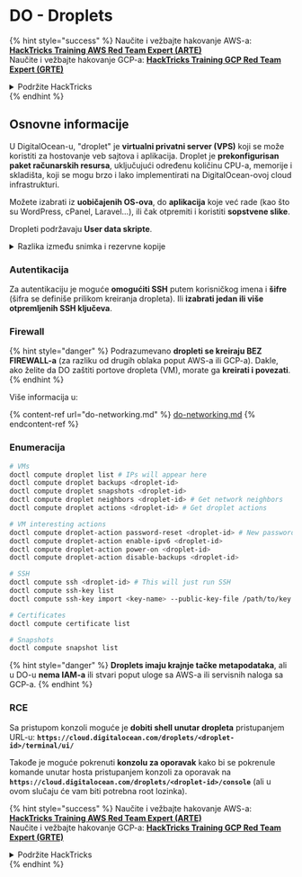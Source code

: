 # DO - Droplets

{% hint style="success" %}
Naučite i vežbajte hakovanje AWS-a:<img src="/.gitbook/assets/image.png" alt="" data-size="line">[**HackTricks Training AWS Red Team Expert (ARTE)**](https://training.hacktricks.xyz/courses/arte)<img src="/.gitbook/assets/image.png" alt="" data-size="line">\
Naučite i vežbajte hakovanje GCP-a: <img src="/.gitbook/assets/image (2).png" alt="" data-size="line">[**HackTricks Training GCP Red Team Expert (GRTE)**<img src="/.gitbook/assets/image (2).png" alt="" data-size="line">](https://training.hacktricks.xyz/courses/grte)

<details>

<summary>Podržite HackTricks</summary>

* Proverite [**planove pretplate**](https://github.com/sponsors/carlospolop)!
* **Pridružite se** 💬 [**Discord grupi**](https://discord.gg/hRep4RUj7f) ili [**telegram grupi**](https://t.me/peass) ili nas **pratite** na **Twitteru** 🐦 [**@hacktricks\_live**](https://twitter.com/hacktricks\_live)**.**
* **Podelite hakovanje trikova slanjem PR-ova na** [**HackTricks**](https://github.com/carlospolop/hacktricks) i [**HackTricks Cloud**](https://github.com/carlospolop/hacktricks-cloud) github repozitorijume.

</details>
{% endhint %}

## Osnovne informacije

U DigitalOcean-u, "droplet" je **virtualni privatni server (VPS)** koji se može koristiti za hostovanje veb sajtova i aplikacija. Droplet je **prekonfigurisan paket računarskih resursa**, uključujući određenu količinu CPU-a, memorije i skladišta, koji se mogu brzo i lako implementirati na DigitalOcean-ovoj cloud infrastrukturi.

Možete izabrati iz **uobičajenih OS-ova**, do **aplikacija** koje već rade (kao što su WordPress, cPanel, Laravel...), ili čak otpremiti i koristiti **sopstvene slike**.

Dropleti podržavaju **User data skripte**.

<details>

<summary>Razlika između snimka i rezervne kopije</summary>

U DigitalOcean-u, snimak je kopija diska Dropleta u određenom trenutku. Snimak zabeležava stanje diska Dropleta u trenutku kada je snimak napravljen, uključujući operativni sistem, instalirane aplikacije i sve datoteke i podatke na disku.

Snimci se mogu koristiti za kreiranje novih Dropleta sa istom konfiguracijom kao originalni Droplet, ili za vraćanje Dropleta u stanje u kojem je bio kada je snimak napravljen. Snimci se čuvaju na DigitalOcean-ovoj usluzi za skladištenje objekata, i oni su inkrementalni, što znači da se čuvaju samo promene od poslednjeg snimka. To ih čini efikasnim za korišćenje i ekonomičnim za skladištenje.

S druge strane, rezervna kopija je potpuna kopija Dropleta, uključujući operativni sistem, instalirane aplikacije, datoteke i podatke, kao i postavke i metapodatke Dropleta. Rezervne kopije se obično vrše prema redovnom rasporedu, i zabeleže celokupno stanje Dropleta u određenom trenutku.

Za razliku od snimaka, rezervne kopije se čuvaju u komprimovanom i enkriptovanom formatu, i prenose se sa DigitalOcean-ove infrastrukture na udaljenu lokaciju radi sigurnosti. To čini rezervne kopije idealnim za oporavak od katastrofe, jer pružaju potpunu kopiju Dropleta koja se može vratiti u slučaju gubitka podataka ili drugih katastrofalnih događaja.

U suštini, snimci su kopije diska Dropleta u određenom trenutku, dok su rezervne kopije potpune kopije Dropleta, uključujući njegove postavke i metapodatke. Snimci se čuvaju na DigitalOcean-ovoj usluzi za skladištenje objekata, dok se rezervne kopije prenose sa DigitalOcean-ove infrastrukture na udaljenu lokaciju. I snimci i rezervne kopije mogu se koristiti za vraćanje Dropleta, ali su snimci efikasniji za korišćenje i skladištenje, dok rezervne kopije pružaju sveobuhvatnije rešenje za rezervno kopiranje u slučaju katastrofe.

</details>

### Autentikacija

Za autentikaciju je moguće **omogućiti SSH** putem korisničkog imena i **šifre** (šifra se definiše prilikom kreiranja dropleta). Ili **izabrati jedan ili više otpremljenih SSH ključeva**.

### Firewall

{% hint style="danger" %}
Podrazumevano **dropleti se kreiraju BEZ FIREWALL-a** (za razliku od drugih oblaka poput AWS-a ili GCP-a). Dakle, ako želite da DO zaštiti portove dropleta (VM), morate ga **kreirati i povezati**.
{% endhint %}

Više informacija u:

{% content-ref url="do-networking.md" %}
[do-networking.md](do-networking.md)
{% endcontent-ref %}

### Enumeracija
```bash
# VMs
doctl compute droplet list # IPs will appear here
doctl compute droplet backups <droplet-id>
doctl compute droplet snapshots <droplet-id>
doctl compute droplet neighbors <droplet-id> # Get network neighbors
doctl compute droplet actions <droplet-id> # Get droplet actions

# VM interesting actions
doctl compute droplet-action password-reset <droplet-id> # New password is emailed to the user
doctl compute droplet-action enable-ipv6 <droplet-id>
doctl compute droplet-action power-on <droplet-id>
doctl compute droplet-action disable-backups <droplet-id>

# SSH
doctl compute ssh <droplet-id> # This will just run SSH
doctl compute ssh-key list
doctl compute ssh-key import <key-name> --public-key-file /path/to/key.pub

# Certificates
doctl compute certificate list

# Snapshots
doctl compute snapshot list
```
{% hint style="danger" %}
**Droplets imaju krajnje tačke metapodataka**, ali u DO-u **nema IAM-a** ili stvari poput uloge sa AWS-a ili servisnih naloga sa GCP-a.
{% endhint %}

### RCE

Sa pristupom konzoli moguće je **dobiti shell unutar dropleta** pristupanjem URL-u: **`https://cloud.digitalocean.com/droplets/<droplet-id>/terminal/ui/`**

Takođe je moguće pokrenuti **konzolu za oporavak** kako bi se pokrenule komande unutar hosta pristupanjem konzoli za oporavak na **`https://cloud.digitalocean.com/droplets/<droplet-id>/console`** (ali u ovom slučaju će vam biti potrebna root lozinka).

{% hint style="success" %}
Naučite i vežbajte hakovanje AWS-a:<img src="/.gitbook/assets/image.png" alt="" data-size="line">[**HackTricks Training AWS Red Team Expert (ARTE)**](https://training.hacktricks.xyz/courses/arte)<img src="/.gitbook/assets/image.png" alt="" data-size="line">\
Naučite i vežbajte hakovanje GCP-a: <img src="/.gitbook/assets/image (2).png" alt="" data-size="line">[**HackTricks Training GCP Red Team Expert (GRTE)**<img src="/.gitbook/assets/image (2).png" alt="" data-size="line">](https://training.hacktricks.xyz/courses/grte)

<details>

<summary>Podržite HackTricks</summary>

* Proverite [**planove pretplate**](https://github.com/sponsors/carlospolop)!
* **Pridružite se** 💬 [**Discord grupi**](https://discord.gg/hRep4RUj7f) ili [**telegram grupi**](https://t.me/peass) ili nas **pratite** na **Twitteru** 🐦 [**@hacktricks\_live**](https://twitter.com/hacktricks\_live)**.**
* **Podelite hakovanje trikova slanjem PR-ova na** [**HackTricks**](https://github.com/carlospolop/hacktricks) i [**HackTricks Cloud**](https://github.com/carlospolop/hacktricks-cloud) github repozitorijume.

</details>
{% endhint %}
